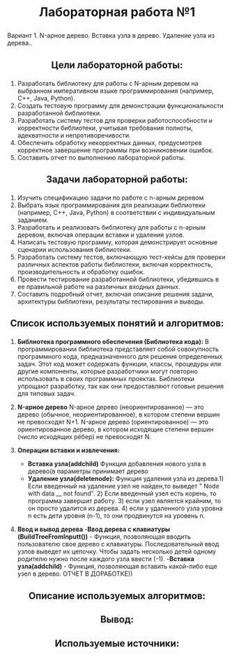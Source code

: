 # <p align="center">Лабораторная работа №1</p>

Вариант 1. N-арное дерево. Вставка узла в дерево. Удаление узла из дерева..

## <p align="center">Цели лабораторной работы:</p>
1. Разработать библиотеку для работы с  N-арным деревом на выбранном императивном языке программирования (например, C++, Java, Python).
2. Создать тестовую программу для демонстрации функциональности разработанной библиотеки.
3. Разработать систему тестов для проверки работоспособности и корректности библиотеки, учитывая требования полноты, адекватности и непротиворечивости.
4. Обеспечить обработку некорректных данных, предусмотрев корректное завершение программы при возникновении ошибок.
5. Составить отчет по выполнению лабораторной работы.
   
## <p align="center">Задачи лабораторной работы:</p>
1. Изучить спецификацию задачи по работе с n-арным деревом
2. Выбрать язык программирования для реализации библиотеки (например, C++, Java, Python) в соответствии с индивидуальным заданием.
3. Разработать и реализовать библиотеку для работы с n-арным деревом, включая операции вставки и удаления узлов.
4. Написать тестовую программу, которая демонстрирует основные сценарии использования библиотеки.
5. Разработать систему тестов, включающую тест-кейсы для проверки различных аспектов работы библиотеки, включая корректность, производительность и обработку ошибок.
6. Провести тестирование разработанной библиотеки, убедившись в ее правильной работе на различных входных данных.
7. Составить подробный отчет, включая описание решения задачи, архитектуры библиотеки, результаты тестирования и выводы.

## <p align="center">Список используемых понятий и алгоритмов:</p>
1. **Библиотека программного обеспечения (Библиотека кода):**
В программировании библиотека представляет собой совокупность программного кода, предназначенного для решения определенных задач. Этот код может содержать функции, классы, процедуры или другие компоненты, которые разработчики могут повторно использовать в своих программных проектах. Библиотеки упрощают разработку, так как они предоставляют готовые решения для типовых задач.

2. **N-арное дерево**
   N-арное дерево (неориентированное) — это дерево (обычное, неориентированное), в котором степени вершин не превосходят N+1.
   N-арное дерево (ориентированное) — это ориентированное дерево, в котором исходящие степени вершин (число исходящих рёбер) не превосходят N.
  
3. **Операции вставки и извлечения:**
   - **Вставка узла(addchild)** Функция добавления нового узла в дерево(в параметры принимает дерево
   - **Удаление узла(deletenode):** Функция удаления узла из дерева.1) Если введенный на удаление узел не найден,то выведет " Node with data __ not found".
     2) Если введенный узел есть корень, то программа завершит работу. 3) если узел является крайним, то он просто удалится из дерева. 4) если у удаленного узла уровна n есть дети уровня (n-1), то они продвинутся на уровень n.
4. **Ввод и вывод дерева**
   -**Ввод дерева с клавиатуры (BuildTreeFromInputt())** - Функция, позволяющая вводить пользователю свое дерево с клавиатуры. Последовательный ввод узлов выведет их цепочку. Чтобы задать несколько детей одному родителю нужно после каждого узла ввести (-1).
   -**Вставка узла(addchild)** - Функция, позволяющая вставить какой-либо еще узел в дерево.
   ОТЧЕТ В ДОРАБОТКЕ))




## <p align="center">Описание используемых алгоритмов:</p>




## <p align="center">Вывод:</p>





## <p align="center">Используемые источники:</p>
